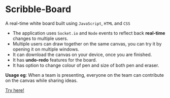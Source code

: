 # Scribble-Board
A real-time white board built using `JavaScript`, `HTML` and `CSS`
* The application uses `Socket.io` and `Node` events to reflect back **real-time** changes to multiple users.
* Multiple users can draw together on the same canvas, you can try it by opening it on multiple windows.
* It can download the canvas on your device, once you are finished.
* It has **undo-redo** features for the board.
* It has option to change colour of pen and size of both pen and eraser.

**Usage eg**: When a team is presenting, everyone on the team can contribute on the canvas while sharing ideas.

[Try here!](https://sharedwhiteboard.onrender.com/)
